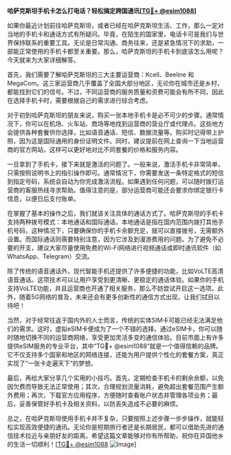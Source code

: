 **哈萨克斯坦手机卡怎么打电话？轻松搞定跨国通讯[[TG💪+ @esim1088](https://t.me/s/esim1088)]**

如果你最近计划前往哈萨克斯坦，或者已经在哈萨克斯坦生活、工作，那么一定对当地的手机卡和通话方式有所疑问。毕竟，在陌生的国家里，电话卡可是我们与世界保持联系的重要工具。无论是日常沟通、商务往来，还是紧急情况下的求助，一部能正常使用的手机卡都至关重要。那么，哈萨克斯坦的手机卡到底该怎么用呢？今天就来为大家详细解答。

首先，我们需要了解哈萨克斯坦的三大主要运营商：Kcell、Beeline 和 MegaCom。这三家运营商几乎覆盖了全国大部分地区，无论你在城市还是乡村，都能找到它们的信号。不过，不同运营商的服务质量和资费可能会有所不同，因此在选择手机卡时，需要根据自己的需求进行综合考虑。

对于初到哈萨克斯坦的朋友来说，购买一张本地手机卡是必不可少的步骤。通常情况下，你可以在机场、火车站、商场等地找到运营商的营业厅或代理点。这些地方会提供各种套餐供你选择，比如语音通话、短信、数据流量等。购买时记得带上护照，因为这是国际通用的身份证明文件。同时，建议提前在网上查询一下当地运营商的官方网站，这样可以更好地对比不同套餐的价格和服务内容。

一旦拿到了手机卡，接下来就是激活的问题了。一般来说，激活手机卡非常简单，只需按照说明书上的指引操作即可。通常情况下，你需要发送一条特定格式的短信到指定号码，系统会自动为你完成激活流程。如果遇到任何问题，可以随时拨打运营商的客服热线寻求帮助。值得注意的是，部分运营商可能还会要求你绑定银行卡信息，以便日后支付账单。

在掌握了基本的操作之后，我们就该关注具体的通话方式了。哈萨克斯坦的手机卡支持两种拨号模式：本地通话和国际通话。本地通话是指在国内范围内拨打其他手机号码，这种情况下，只要确保你的手机卡余额充足，就可以直接拨号，无需额外设置。而国际通话则需要特别注意，因为它涉及到漫游费用的问题。为了避免不必要的开支，建议大家尽量使用免费的Wi-Fi网络进行视频通话或即时通讯软件（如WhatsApp、Telegram）交流。

除了传统的语音通话外，现代智能手机还提供了许多便捷的功能，比如VoLTE高清语音通话。这项技术可以让用户享受到更清晰、更稳定的通话体验。如果你的手机支持VoLTE功能，并且运营商也开通了相关服务，那么不妨尝试开启这一选项。此外，随着5G网络的普及，未来还会有更多创新性的通信方式出现，让我们拭目以待吧！

当然，对于经常往返于国内外的人士而言，传统的实体SIM卡可能已经无法满足他们的需求。这时，虚拟eSIM卡便成为了一个不错的选择。通过eSIM卡，你可以随时随地切换不同的运营商网络，享受更加灵活多变的通信体验。目前市面上有许多提供eSIM服务的专业平台，其中“TG💪+ @esim1088”就是一个值得信赖的品牌。它不仅支持多个国家和地区的网络连接，还能为用户提供个性化的套餐方案，真正实现了“一张卡走遍天下”的梦想。

最后，再给大家分享几个实用的小技巧。首先，定期检查手机卡的剩余余额，以免因欠费而导致无法正常使用；其次，合理规划流量消耗，避免超出套餐范围产生额外费用；再次，下载官方应用程序，方便随时查看账户状态并管理各项业务；最后，妥善保管好手机卡及相关资料，以防丢失造成不必要的麻烦。

总之，在哈萨克斯坦使用手机卡并不复杂，只要按照上述步骤一步步操作，就能轻松实现高效便捷的通讯。无论你是短期旅行者还是长期居民，都可以借助先进的通信技术拉近与亲朋好友的距离。希望这篇文章能够对你有所帮助，祝你在异国他乡的生活一切顺利！[[TG💪+ @esim1088](https://t.me/s/esim1088) ![Image](https://i.postimg.cc/4NQfJmqS/Snipaste-2025-05-13-00-14-12.png)]